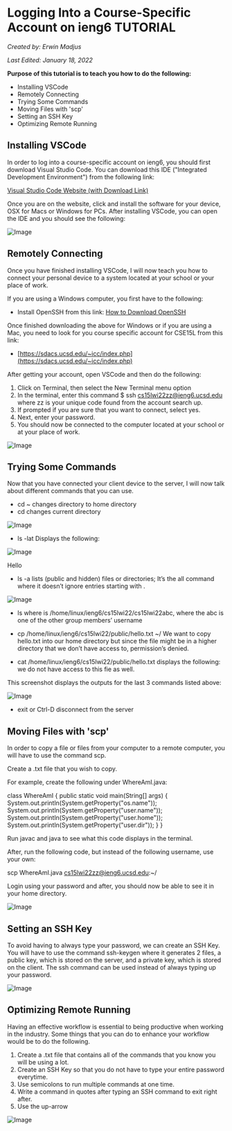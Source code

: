 # **Logging Into a Course-Specific Account on ieng6 TUTORIAL**
*Created by: Erwin Madjus*

*Last Edited: January 18, 2022*


**Purpose of this tutorial is to teach you how to do the following:**

* Installing VSCode
* Remotely Connecting
* Trying Some Commands
* Moving Files with 'scp'
* Setting an SSH Key
* Optimizing Remote Running


## **Installing VSCode**

In order to log into a course-specific account on ieng6, you should first download Visual Studio Code. You can download this IDE ("Integrated Development Environment") from the following link:

[Visual Studio Code Website (with Download Link)](https://code.visualstudio.com/)

Once you are on the website, click and install the software for your device, OSX for Macs or Windows for PCs. After installing VSCode, you can open the IDE and you should see the following:

![Image](StartingUpVSCode.png) 


## **Remotely Connecting**

Once you have finished installing VSCode, I will now teach you how to connect your personal device to a system located at your school or your place of work. 

If you are using a Windows computer, you first have to the following:

* Install OpenSSH from this link:  [How to Download OpenSSH](https://docs.microsoft.com/en-us/windows-server/administration/openssh/openssh_install_firstuse)

Once finished downloading the above for Windows or if you are using a Mac, you need to look for you course specific account for CSE15L from this link: 

* [https://sdacs.ucsd.edu/~icc/index.php](https://sdacs.ucsd.edu/~icc/index.php)

After getting your account, open VSCode and then do the following:

1. Click on Terminal, then select the New Terminal menu option
2. In the terminal, enter this command $ ssh cs15lwi22zz@ieng6.ucsd.edu where zz is your unique code found from the account search up. 
3. If prompted if you are sure that you want to connect, select yes. 
4. Next, enter your password. 
5. You should now be connected to the computer located at your school or at your place of work. 


![Image](RemotelyConnecting.png) 


## **Trying Some Commands**

Now that you have connected your client device to the server, I will now talk about different commands that you can use. 

* cd ~ 
changes directory to home directory
* cd 
changes current directory

![Image](RunningCDCommands.png) 

* ls -lat
Displays the following: 

![Image](RunningLS-LAT.png)

 Hello

* ls -a
lists (public and hidden) files or directories; It’s the all command where it doesn’t ignore entries starting with . 

![Image](RunningLS-A.png) 

* ls <directory> where <directory> is /home/linux/ieng6/cs15lwi22/cs15lwi22abc, where 
the abc is one of the other group members’ username

* cp /home/linux/ieng6/cs15lwi22/public/hello.txt ~/
We want to copy hello.txt into our home directory but since the file might be in a higher directory that we don’t have access to, permission’s denied.
* cat /home/linux/ieng6/cs15lwi22/public/hello.txt
displays the following: we do not have access to this fie as well. 

This screenshot displays the outputs for the last 3 commands listed above:

![Image](RunningLastCommands.png) 


* exit or Ctrl-D 
disconnect from the server

## **Moving Files with 'scp'**

In order to copy a file or files from your computer to a remote computer, you will have to use the command scp. 

Create a .txt file that you wish to copy. 

For example, create the following under WhereAmI.java:

class WhereAmI {
  public static void main(String[] args) {
    System.out.println(System.getProperty("os.name"));
    System.out.println(System.getProperty("user.name"));
    System.out.println(System.getProperty("user.home"));
    System.out.println(System.getProperty("user.dir"));
  }
}

Run javac and java to see what this code displays in the terminal. 

After, run the following code, but instead of the following username, use your own:

scp WhereAmI.java cs15lwi22zz@ieng6.ucsd.edu:~/ 

Login using your password and after, you should now be able to see it in your home directory.  

![Image](MovingFilesWithSCP.png) 


## **Setting an SSH Key**

To avoid having to always type your password, we can create an SSH Key. You will have to use the command ssh-keygen where it generates 2 files, a public key, which is stored on the server, and a private key, which is stored on the client. The ssh command can be used instead of always typing up your password.  

![Image](SSH-Keygen.png) 


## **Optimizing Remote Running**

Having an effective workflow is essential to being productive when working in the industry. Some things that you can do to enhance your workflow would be to do the following. 

1. Create a .txt file that contains all of the commands that you know you will be using a lot. 
2. Create an SSH Key so that you do not have to type your entire password everytime. 
3. Use semicolons to run multiple commands at one time. 
4. Write a command in quotes after typing an SSH command to exit right after. 
5. Use the up-arrow 


![Image](Optimization.png) 
